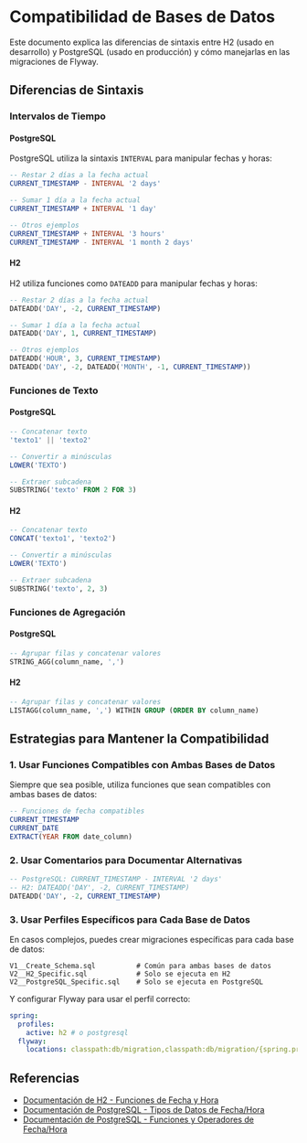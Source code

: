 # Compatibilidad de Bases de Datos

Este documento explica las diferencias de sintaxis entre H2 (usado en desarrollo) y PostgreSQL (usado en producción) y cómo manejarlas en las migraciones de Flyway.

## Diferencias de Sintaxis

### Intervalos de Tiempo

#### PostgreSQL
PostgreSQL utiliza la sintaxis `INTERVAL` para manipular fechas y horas:

```sql
-- Restar 2 días a la fecha actual
CURRENT_TIMESTAMP - INTERVAL '2 days'

-- Sumar 1 día a la fecha actual
CURRENT_TIMESTAMP + INTERVAL '1 day'

-- Otros ejemplos
CURRENT_TIMESTAMP + INTERVAL '3 hours'
CURRENT_TIMESTAMP - INTERVAL '1 month 2 days'
```

#### H2
H2 utiliza funciones como `DATEADD` para manipular fechas y horas:

```sql
-- Restar 2 días a la fecha actual
DATEADD('DAY', -2, CURRENT_TIMESTAMP)

-- Sumar 1 día a la fecha actual
DATEADD('DAY', 1, CURRENT_TIMESTAMP)

-- Otros ejemplos
DATEADD('HOUR', 3, CURRENT_TIMESTAMP)
DATEADD('DAY', -2, DATEADD('MONTH', -1, CURRENT_TIMESTAMP))
```

### Funciones de Texto

#### PostgreSQL
```sql
-- Concatenar texto
'texto1' || 'texto2'

-- Convertir a minúsculas
LOWER('TEXTO')

-- Extraer subcadena
SUBSTRING('texto' FROM 2 FOR 3)
```

#### H2
```sql
-- Concatenar texto
CONCAT('texto1', 'texto2')

-- Convertir a minúsculas
LOWER('TEXTO')

-- Extraer subcadena
SUBSTRING('texto', 2, 3)
```

### Funciones de Agregación

#### PostgreSQL
```sql
-- Agrupar filas y concatenar valores
STRING_AGG(column_name, ',')
```

#### H2
```sql
-- Agrupar filas y concatenar valores
LISTAGG(column_name, ',') WITHIN GROUP (ORDER BY column_name)
```

## Estrategias para Mantener la Compatibilidad

### 1. Usar Funciones Compatibles con Ambas Bases de Datos

Siempre que sea posible, utiliza funciones que sean compatibles con ambas bases de datos:

```sql
-- Funciones de fecha compatibles
CURRENT_TIMESTAMP
CURRENT_DATE
EXTRACT(YEAR FROM date_column)
```

### 2. Usar Comentarios para Documentar Alternativas

```sql
-- PostgreSQL: CURRENT_TIMESTAMP - INTERVAL '2 days'
-- H2: DATEADD('DAY', -2, CURRENT_TIMESTAMP)
DATEADD('DAY', -2, CURRENT_TIMESTAMP)
```

### 3. Usar Perfiles Específicos para Cada Base de Datos

En casos complejos, puedes crear migraciones específicas para cada base de datos:

```
V1__Create_Schema.sql          # Común para ambas bases de datos
V2__H2_Specific.sql            # Solo se ejecuta en H2
V2__PostgreSQL_Specific.sql    # Solo se ejecuta en PostgreSQL
```

Y configurar Flyway para usar el perfil correcto:

```yaml
spring:
  profiles:
    active: h2 # o postgresql
  flyway:
    locations: classpath:db/migration,classpath:db/migration/{spring.profiles.active}
```

## Referencias

- [Documentación de H2 - Funciones de Fecha y Hora](http://www.h2database.com/html/functions.html#dateadd)
- [Documentación de PostgreSQL - Tipos de Datos de Fecha/Hora](https://www.postgresql.org/docs/current/datatype-datetime.html)
- [Documentación de PostgreSQL - Funciones y Operadores de Fecha/Hora](https://www.postgresql.org/docs/current/functions-datetime.html)
